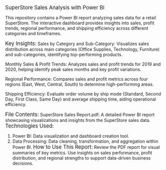 <span style="font-size:larger;">SuperStore Sales Analysis with Power BI</span>

This repository contains a Power BI report analyzing sales data for a retail SuperStore. The interactive dashboard provides insights into sales, profit trends, regional performance, and shipping efficiency across different categories and timeframes.

<span style="font-size:larger;">Key Insights:</span>
Sales by Category and Sub-Category:
Visualizes sales distribution across main categories (Office Supplies, Technology, Furniture) and sub-categories, identifying top-performing products.

Monthly Sales & Profit Trends:
Analyzes sales and profit trends for 2019 and 2020, helping identify peak sales months and key profit variations.

Regional Performance:
Compares sales and profit metrics across four regions (East, West, Central, South) to determine high-performing areas.

Shipping Efficiency:
Evaluate order volume by ship mode (Standard, Second Day, First Class, Same Day) and average shipping time, aiding operational efficiency.

<span style="font-size:larger;">File Contents:</span>
SuperStore Sales Report.pdf: A detailed Power BI report showcasing visualizations and insights from the SuperStore sales data.
<span style="font-size:larger;">Technologies Used:</span>
1. Power BI: Data visualization and dashboard creation tool.
2. Data Processing: Data cleaning, transformation, and aggregation within Power BI.
<span style="font-size:larger;">How to Use This Report:</span>
Review the PDF report for visual summaries of key metrics.
Use insights on sales performance, profit distribution, and regional strengths to support data-driven business decisions.
